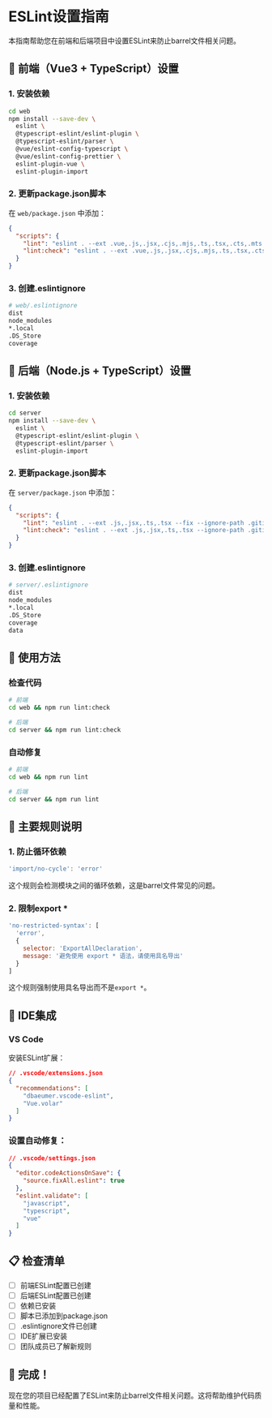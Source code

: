 # ESLint设置指南

本指南帮助您在前端和后端项目中设置ESLint来防止barrel文件相关问题。

## 🔧 前端（Vue3 + TypeScript）设置

### 1. 安装依赖

```bash
cd web
npm install --save-dev \
  eslint \
  @typescript-eslint/eslint-plugin \
  @typescript-eslint/parser \
  @vue/eslint-config-typescript \
  @vue/eslint-config-prettier \
  eslint-plugin-vue \
  eslint-plugin-import
```

### 2. 更新package.json脚本

在 `web/package.json` 中添加：

```json
{
  "scripts": {
    "lint": "eslint . --ext .vue,.js,.jsx,.cjs,.mjs,.ts,.tsx,.cts,.mts --fix --ignore-path .gitignore",
    "lint:check": "eslint . --ext .vue,.js,.jsx,.cjs,.mjs,.ts,.tsx,.cts,.mts --ignore-path .gitignore"
  }
}
```

### 3. 创建.eslintignore

```bash
# web/.eslintignore
dist
node_modules
*.local
.DS_Store
coverage
```

## 🔧 后端（Node.js + TypeScript）设置

### 1. 安装依赖

```bash
cd server
npm install --save-dev \
  eslint \
  @typescript-eslint/eslint-plugin \
  @typescript-eslint/parser \
  eslint-plugin-import
```

### 2. 更新package.json脚本

在 `server/package.json` 中添加：

```json
{
  "scripts": {
    "lint": "eslint . --ext .js,.jsx,.ts,.tsx --fix --ignore-path .gitignore",
    "lint:check": "eslint . --ext .js,.jsx,.ts,.tsx --ignore-path .gitignore"
  }
}
```

### 3. 创建.eslintignore

```bash
# server/.eslintignore
dist
node_modules
*.local
.DS_Store
coverage
data
```

## 🚀 使用方法

### 检查代码

```bash
# 前端
cd web && npm run lint:check

# 后端  
cd server && npm run lint:check
```

### 自动修复

```bash
# 前端
cd web && npm run lint

# 后端
cd server && npm run lint
```

## 🎯 主要规则说明

### 1. 防止循环依赖

```javascript
'import/no-cycle': 'error'
```

这个规则会检测模块之间的循环依赖，这是barrel文件常见的问题。

### 2. 限制export *

```javascript
'no-restricted-syntax': [
  'error',
  {
    selector: 'ExportAllDeclaration',
    message: '避免使用 export * 语法，请使用具名导出'
  }
]
```

这个规则强制使用具名导出而不是`export *`。

## 🔧 IDE集成

### VS Code

安装ESLint扩展：

```json
// .vscode/extensions.json
{
  "recommendations": [
    "dbaeumer.vscode-eslint",
    "Vue.volar"
  ]
}
```

### 设置自动修复：

```json
// .vscode/settings.json
{
  "editor.codeActionsOnSave": {
    "source.fixAll.eslint": true
  },
  "eslint.validate": [
    "javascript",
    "typescript",
    "vue"
  ]
}
```

## 📋 检查清单

- [ ] 前端ESLint配置已创建
- [ ] 后端ESLint配置已创建
- [ ] 依赖已安装
- [ ] 脚本已添加到package.json
- [ ] .eslintignore文件已创建
- [ ] IDE扩展已安装
- [ ] 团队成员已了解新规则

## 🎉 完成！

现在您的项目已经配置了ESLint来防止barrel文件相关问题。这将帮助维护代码质量和性能。
